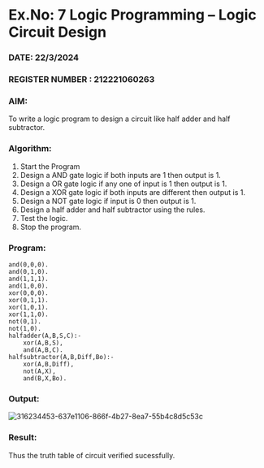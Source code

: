 # Ex.No: 7  Logic Programming –  Logic Circuit Design
### DATE: 22/3/2024                                                                           
### REGISTER NUMBER : 212221060263
### AIM: 
To write a logic program to design a circuit like half adder and half subtractor.

###  Algorithm:
1. Start the Program
2. Design a AND gate logic if both inputs are 1 then output is 1.
3. Design a OR gate logic if any one of input is 1 then output is 1.
4. Design a XOR gate logic if both inputs are different then output is 1.
5. Design a NOT gate logic if input is 0 then output is 1.
6. Design a half adder and half subtractor using the rules.
7. Test the logic.
8. Stop the program.

### Program:
```
and(0,0,0).
and(0,1,0).
and(1,1,1).
and(1,0,0).
xor(0,0,0).
xor(0,1,1).
xor(1,0,1).
xor(1,1,0).
not(0,1).
not(1,0).
halfadder(A,B,S,C):-
    xor(A,B,S),
    and(A,B,C).
halfsubtractor(A,B,Diff,Bo):-
    xor(A,B,Diff),
    not(A,X),
    and(B,X,Bo).
```

### Output:
![316234453-637e1106-866f-4b27-8ea7-55b4c8d5c53c](https://github.com/Praveenanagaraji22/AI_Lab_2023-24/assets/119393514/f422f471-8cee-426f-9542-2c3c7ab283f0)

### Result:
Thus the truth table of circuit verified sucessfully.
